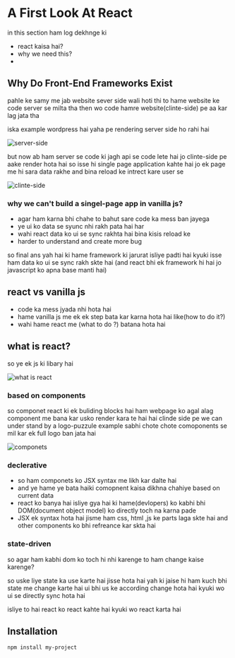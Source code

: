 # A First Look At React

in this section ham log dekhnge ki 
- react kaisa hai?
- why we need this?
- 

## Why Do Front-End Frameworks Exist

pahle ke samy me jab website sever side wali hoti thi to hame website ke code server se milta tha then wo code hamre website(clinte-side) pe aa kar lag jata tha

iska example wordpress hai
yaha pe rendering server side ho rahi hai

![server-side](https://github.com/user-attachments/assets/e3b6e8ab-48a7-4a14-9795-5770055681b3)

but now ab ham server se code ki jagh api se code lete hai jo clinte-side pe aake render hota hai so isse hi single page application kahte hai jo ek page me hi sara data rakhe and bina reload ke intrect kare user se

![clinte-side](https://github.com/user-attachments/assets/4fab1293-6f9c-4e1d-a531-cc11008bdc74)

### why we can't build a singel-page app in vanilla js?

- agar ham karna bhi chahe to bahut sare code ka mess ban jayega
- ye ui ko data se syunc nhi rakh pata hai har
- wahi react data ko ui se sync rakhta hai bina kisis reload ke
- harder to understand and create more bug

so final ans yah hai ki hame framework ki jarurat isliye padti hai kyuki isse ham data ko ui se sync rakh skte hai (and react bhi ek framework hi hai jo javascript ko apna base manti hai) 

## react vs vanilla js

- code ka mess jyada nhi hota hai
- hame vanilla js me ek ek step bata kar karna hota hai like(how to do it?)
- wahi hame react me (what to do ?) batana hota hai

## what is react?

so ye ek js ki libary hai

![what is react](https://github.com/user-attachments/assets/256baf30-d8ac-49a5-9f85-d39da74f7f30)

### based on components
so componet react ki ek buliding blocks hai ham webpage ko agal alag component me bana kar usko render kara te hai hai clinde side pe we can under stand by a logo-puzzule example sabhi chote chote comoponents se mil kar ek full logo ban jata hai

![componets](https://github.com/user-attachments/assets/f17f30db-0878-4be6-a57a-f40b85d66e30)

### declerative
- so ham componets ko JSX syntax me likh kar dalte hai
- and ye hame ye bata haiki comopnent kaisa dikhna chahiye based on current data
- react ko banya hai isliye gya hai ki hame(devlopers) ko kabhi bhi DOM(document object model) ko directly toch na karna pade
- JSX ek syntax hota hai jisme ham css, html ,js ke parts laga skte hai and other components ko bhi refreance kar skta hai

### state-driven

so agar ham kabhi dom ko toch hi nhi karenge to ham change kaise karenge?

so uske liye state ka use karte hai jisse hota hai yah ki jaise hi ham kuch bhi state me change karte hai ui bhi us ke according change hota hai kyuki wo ui se directly sync hota hai

isliye to hai react ko react kahte hai kyuki wo react karta hai


## Installation
```bash
npm install my-project
